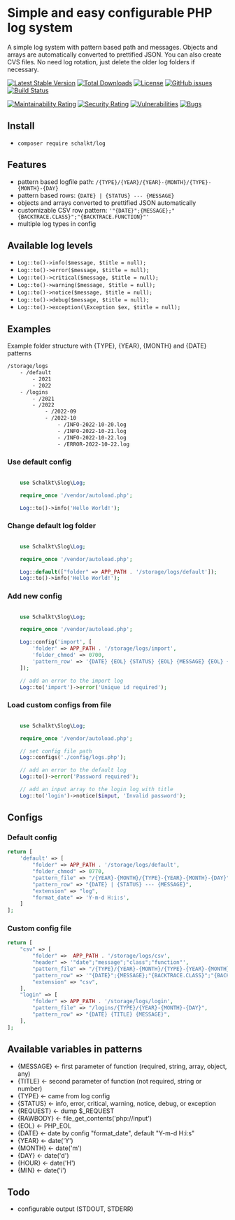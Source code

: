 # Simple and easy configurable PHP log system

A simple log system with pattern based path and messages. Objects and arrays are automatically converted to prettified JSON. You can also create CVS files. No need log rotation, just delete the older log folders if necessary.

[![Latest Stable Version](https://poser.pugx.org/schalkt/log/v)](//packagist.org/packages/schalkt/log) [![Total Downloads](https://poser.pugx.org/schalkt/log/downloads)](//packagist.org/packages/schalkt/log) [![License](https://poser.pugx.org/schalkt/log/license)](//packagist.org/packages/schalkt/log)
[![GitHub issues](https://img.shields.io/github/issues/schalkt/log.svg?style=flat-square)](https://github.com/schalkt/log/issues)
[![Build Status](https://travis-ci.org/schalkt/log.svg?branch=master)](https://travis-ci.org/schalkt/log)

[![Maintainability Rating](https://sonarcloud.io/api/project_badges/measure?project=schalkt_log&metric=sqale_rating)](https://sonarcloud.io/dashboard?id=schalkt_log)
[![Security Rating](https://sonarcloud.io/api/project_badges/measure?project=schalkt_log&metric=security_rating)](https://sonarcloud.io/dashboard?id=schalkt_log)
[![Vulnerabilities](https://sonarcloud.io/api/project_badges/measure?project=schalkt_log&metric=vulnerabilities)](https://sonarcloud.io/dashboard?id=schalkt_log)
[![Bugs](https://sonarcloud.io/api/project_badges/measure?project=schalkt_log&metric=bugs)](https://sonarcloud.io/dashboard?id=schalkt_log)

## Install

- `composer require schalkt/log`

## Features

- pattern based logfile path: `/{TYPE}/{YEAR}/{YEAR}-{MONTH}/{TYPE}-{MONTH}-{DAY}`
- pattern based rows: `{DATE} | {STATUS} --- {MESSAGE}`
- objects and arrays converted to prettified JSON automatically
- customizable CSV row pattern: `'"{DATE}";{MESSAGE};"{BACKTRACE.CLASS}";"{BACKTRACE.FUNCTION}"'`
- multiple log types in config

## Available log levels

- `Log::to()->info($message, $title = null);`
- `Log::to()->error($message, $title = null);`
- `Log::to()->critical($message, $title = null);`
- `Log::to()->warning($message, $title = null);`
- `Log::to()->notice($message, $title = null);`
- `Log::to()->debug($message, $title = null);`
- `Log::to()->exception(\Exception $ex, $title = null);`

## Examples

Example folder structure with {TYPE}, {YEAR}, {MONTH} and {DATE} patterns

```bash
/storage/logs
    - /default
        - 2021
        - 2022
    - /logins
        - /2021
        - /2022
            - /2022-09
            - /2022-10
                - /INFO-2022-10-20.log
                - /INFO-2022-10-21.log
                - /INFO-2022-10-22.log
                - /ERROR-2022-10-22.log
```

### Use default config

```php

    use Schalkt\Slog\Log;

    require_once '/vendor/autoload.php';

    Log::to()->info('Hello World!');

```

### Change default log folder

```php

    use Schalkt\Slog\Log;

    require_once '/vendor/autoload.php';

    Log::default(["folder" => APP_PATH . '/storage/logs/default']);
    Log::to()->info('Hello World!');

```

### Add new config

```php

    use Schalkt\Slog\Log;

    require_once '/vendor/autoload.php';

    Log::config('import', [
        'folder' => APP_PATH . '/storage/logs/import',
        'folder_chmod' => 0700,
        'pattern_row' => '{DATE} {EOL} {STATUS} {EOL} {MESSAGE} {EOL} {REQUEST}',
    ]);

    // add an error to the import log
    Log::to('import')->error('Unique id required');

```

### Load custom configs from file

```php

    use Schalkt\Slog\Log;

    require_once '/vendor/autoload.php';

    // set config file path
    Log::configs('./config/logs.php');

    // add an error to the default log
    Log::to()->error('Password required');

    // add an input array to the login log with title
    Log::to('login')->notice($input, 'Invalid password');

```

## Configs

### Default config

```php
return [
    'default' => [
        "folder" => APP_PATH . '/storage/logs/default',
        "folder_chmod" => 0770,
        "pattern_file" => "/{YEAR}-{MONTH}/{TYPE}-{YEAR}-{MONTH}-{DAY}",
        "pattern_row" => "{DATE} | {STATUS} --- {MESSAGE}",
        "extension" => "log",
        "format_date" => 'Y-m-d H:i:s',
    ]
];
```

### Custom config file

```php
return [
    "csv" => [
        "folder" =>  APP_PATH . '/storage/logs/csv',
        "header" => '"date";"message";"class";"function"',
        "pattern_file" => "/{TYPE}/{YEAR}-{MONTH}/{TYPE}-{YEAR}-{MONTH}-{DAY}",
        "pattern_row" => '"{DATE}";{MESSAGE};"{BACKTRACE.CLASS}";"{BACKTRACE.FUNCTION}"',
        "extension" => "csv",
    ],
    "login" => [
        "folder" => APP_PATH . '/storage/logs/login',
        "pattern_file" => "/logins/{TYPE}/{YEAR}-{MONTH}-{DAY}",
        "pattern_row" => "{DATE} {TITLE} {MESSAGE}",
    ],
];
```

## Available variables in patterns

- {MESSAGE} <- first parameter of function (required, string, array, object, any)
- {TITLE} <- second parameter of function (not required, string or number)
- {TYPE} <- came from log config
- {STATUS} <- info, error, critical, warning, notice, debug, or exception
- {REQUEST} <- dump $_REQUEST
- {RAWBODY} <- file_get_contents('php://input')
- {EOL} <- PHP_EOL
- {DATE} <- date by config "format_date", default "Y-m-d H:i:s"
- {YEAR} <- date('Y')
- {MONTH} <- date('m')
- {DAY} <- date('d')
- {HOUR} <- date('H')
- {MIN} <- date('i')

## Todo

- configurable output (STDOUT, STDERR)
